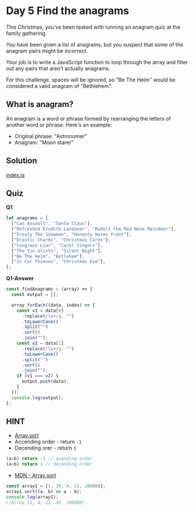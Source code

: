 # Day 5 Find the anagrams

This Christmas, you’ve been tasked with running an anagram quiz at
the family gathering.

You have been given a list of anagrams, but you suspect that some
of the anagram pairs might be incorrect.

Your job is to write a JavaScript function to loop through the array
and filter out any pairs that aren’t actually anagrams.

For this challenge, spaces will be ignored, so "Be The Helm" would
be considered a valid anagram of "Bethlehem".

## What is anagram?

An anagram is a word or phrase formed by rearranging the letters of another word or phrase.
Here's an example:

- Original phrase: "Astronomer"
- Anagram: "Moon starer"

## Solution

[index.js](index.js)

## Quiz

**Q1**

```js
let anagrams = [
  ["Can Assault", "Santa Claus"],
  ["Refreshed Erudite Londoner", "Rudolf the Red Nose Reindeer"],
  ["Frosty The Snowman", "Honesty Warms Front"],
  ["Drastic Charms", "Christmas Cards"],
  ["Congress Liar", "Carol Singers"],
  ["The Tin Glints", "Silent Night"],
  ["Be The Helm", "Betlehem"],
  ["Is Car Thieves", "Christmas Eve"],
];
```

**Q1-Answer**

```js
const findAnagrams = (array) => {
  const output = [];

  array.forEach((data, index) => {
    const v1 = data[0]
      .replace(/\s+/g, "")
      .toLowerCase()
      .split("")
      .sort()
      .join("");
    const v2 = data[1]
      .replace(/\s+/g, "")
      .toLowerCase()
      .split("")
      .sort()
      .join("");
    if (v1 === v2) {
      output.push(data);
    }
  });
  console.log(output);
};
```

## HINT

- [Array.sort](https://github.com/hirokoymj/JavaScript/tree/master/Array/Array-Sort)
- Accending order - return `-1`
- Decending orer - return `1`

```js
(a<b) return -1 // acending order
(a<b) return 1 // decending order
```

- [MDN - Array.sort](https://developer.mozilla.org/en-US/docs/Web/JavaScript/Reference/Global_Objects/Array/sort)

```js
const array1 = [1, 30, 4, 21, 100000];
array1.sort((a, b) => a - b);
console.log(array1);
//Array [1, 4, 21, 30, 100000]
```

